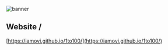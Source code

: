 ![banner](https://cdn.jsdelivr.net/gh/iamovi/1to100/.github/banner.jpg)

## Website /
[https://iamovi.github.io/1to100/](https://iamovi.github.io/1to100/)
